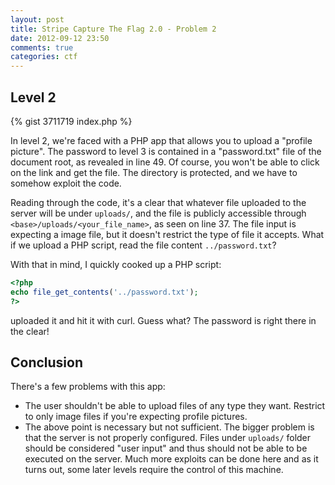 ```yaml
---
layout: post
title: Stripe Capture The Flag 2.0 - Problem 2
date: 2012-09-12 23:50
comments: true
categories: ctf
---
```


## Level 2

{% gist 3711719 index.php %}

In level 2, we're faced with a PHP app that allows you to upload a "profile picture". The password to level 3 is contained in a "password.txt" file of the document root, as revealed in line 49. Of course, you won't be able to click on the link and get the file. The directory is protected, and we have to somehow exploit the code.

Reading through the code, it's a clear that whatever file uploaded to the server will be under ``uploads/``, and the file is publicly accessible through ``<base>/uploads/<your_file_name>``, as seen on line 37. The file input is expecting a image file, but it doesn't restrict the type of file it accepts. What if we upload a PHP script, read the file content `../password.txt`?

With that in mind, I quickly cooked up a PHP script:

```php
<?php
echo file_get_contents('../password.txt');
?>
```

uploaded it and hit it with curl. Guess what? The password is right there in the clear!

## Conclusion

There's a few problems with this app:

* The user shouldn't be able to upload files of any type they want. Restrict to only image files if you're expecting profile pictures.
* The above point is necessary but not sufficient. The bigger problem is that the server is not properly configured. Files under ``uploads/`` folder should be considered "user input" and thus should not be able to be executed on the server. Much more exploits can be done here and as it turns out, some later levels require the control of this machine.

